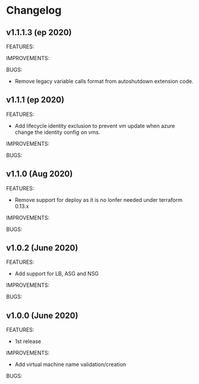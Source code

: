 # Changelog
## v1.1.1.3 (ep 2020)

FEATURES:

IMPROVEMENTS:

BUGS:

* Remove legacy variable calls format from autoshutdown extension code.

## v1.1.1 (ep 2020)

FEATURES:

* Add lifecycle identity exclusion to prevent vm update when azure change the identity config on vms.

IMPROVEMENTS:

BUGS:

## v1.1.0 (Aug 2020)

FEATURES:

* Remove support for deploy as it is no lonfer needed under terraform 0.13.x

IMPROVEMENTS:

BUGS:

## v1.0.2 (June 2020)

FEATURES:

* Add support for LB, ASG and NSG

IMPROVEMENTS:

BUGS:

## v1.0.0 (June 2020)

FEATURES:

* 1st release

IMPROVEMENTS:

* Add virtual machine name validation/creation

BUGS:
